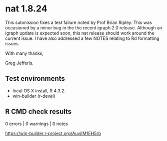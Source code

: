 # nat 1.8.24

This submission fixes a test failure noted by Prof Brian Ripley. This was 
occasioned by a minor bug in the the recent igraph 2.0 release. 
Although an igraph update is expected soon, this nat release
should work around the current issue. I have also addressed a few NOTES
relating to Rd formatting issues.

With many thanks,

Greg Jefferis.

## Test environments

* local OS X install, R 4.3.2.
* win-builder (r-devel)

## R CMD check results

0 errors | 0 warnings | 0 notes

https://win-builder.r-project.org/AuvjIM1EH5rb
